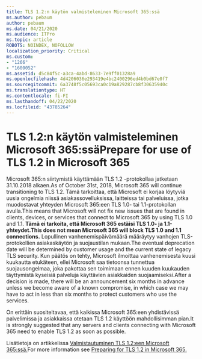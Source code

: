 ```yaml
---
title: TLS 1.2:n käytön valmisteleminen Microsoft 365:ssä
ms.author: pebaum
author: pebaum
ms.date: 04/21/2020
ms.audience: ITPro
ms.topic: article
ROBOTS: NOINDEX, NOFOLLOW
localization_priority: Critical
ms.custom:
- "1266"
- "1600052"
ms.assetid: d5c84f5c-a3ca-4abd-8633-7e9ff01328a9
ms.openlocfilehash: 4d4206036e293419e4bc2400296ed4b0bd67e0f7
ms.sourcegitcommit: 6a3748f5c05693ca0c19a829287cb8f30635940c
ms.translationtype: HT
ms.contentlocale: fi-FI
ms.lasthandoff: 04/22/2020
ms.locfileid: "43785264"
---
```

# <a name="prepare-for-use-of-tls-12-in-microsoft-365"></a><span data-ttu-id="f864f-102">TLS 1.2:n käytön valmisteleminen Microsoft 365:ssä</span><span class="sxs-lookup"><span data-stu-id="f864f-102">Prepare for use of TLS 1.2 in Microsoft 365</span></span>

<span data-ttu-id="f864f-103">Microsoft 365:n siirtymistä käyttämään TLS 1.2 -protokollaa jatketaan 31.10.2018 alkaen.</span><span class="sxs-lookup"><span data-stu-id="f864f-103">As of October 31st, 2018, Microsoft 365 will continue transitioning to TLS 1.2.</span></span> <span data-ttu-id="f864f-104">Tämä tarkoittaa, että Microsoft ei korjaa löytyviä uusia ongelmia niissä asiakassovelluksissa, laitteissa tai palveluissa, jotka muodostavat yhteyden Microsoft 365:een TLS 1.0- tai 1.1-protokollan avulla.</span><span class="sxs-lookup"><span data-stu-id="f864f-104">This means that Microsoft will not fix new issues that are found in clients, devices, or services that connect to Microsoft 365 by using TLS 1.0 and 1.1.</span></span> <span data-ttu-id="f864f-105">**Tämä ei tarkoita, että Microsoft 365 estäisi TLS 1.0- ja 1.1-yhteydet.**</span><span class="sxs-lookup"><span data-stu-id="f864f-105">**This does not mean Microsoft 365 will block TLS 1.0 and 1.1 connections.**</span></span> <span data-ttu-id="f864f-106">Lopullinen vanhenemispäivämäärä määräytyy vanhojen TLS-protokollien asiakaskäytön ja suojaustilan mukaan.</span><span class="sxs-lookup"><span data-stu-id="f864f-106">The eventual deprecation date will be determined by customer usage and the current state of legacy TLS security.</span></span> <span data-ttu-id="f864f-107">Kun päätös on tehty, Microsoft ilmoittaa vanhenemisesta kuusi kuukautta etukäteen, ellei Microsoft saa tietoonsa tunnettua suojausongelmaa, joka pakottaa sen toimimaan ennen kuuden kuukauden täyttymistä kyseisiä palveluja käyttävien asiakkaiden suojaamiseksi.</span><span class="sxs-lookup"><span data-stu-id="f864f-107">After a decision is made, there will be an announcement six months in advance unless we become aware of a known compromise, in which case we may have to act in less than six months to protect customers who use the services.</span></span>
  
<span data-ttu-id="f864f-108">On erittäin suositeltavaa, että kaikissa Microsoft 365:een yhdistävissä palvelimissa ja asiakkaissa otetaan TLS 1.2 käyttöön mahdollisimman pian.</span><span class="sxs-lookup"><span data-stu-id="f864f-108">It is strongly suggested that any servers and clients connecting with Microsoft 365 need to enable TLS 1.2 as soon as possible.</span></span>
  
<span data-ttu-id="f864f-109">Lisätietoja on artikkelissa [Valmistautuminen TLS 1.2:een Microsoft 365:ssä.](https://support.microsoft.com/help/4057306/preparing-for-tls-1-2-in-office-365)</span><span class="sxs-lookup"><span data-stu-id="f864f-109">For more information see [Preparing for TLS 1.2 in Microsoft 365.](https://support.microsoft.com/help/4057306/preparing-for-tls-1-2-in-office-365)</span></span>
  